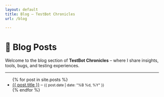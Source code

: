 ```yaml
---
layout: default
title: Blog – TestBot Chronicles
url: /blog

---
```


# 📝 Blog Posts

Welcome to the blog section of **TestBot Chronicles** – where I share insights, tools, bugs, and testing experiences.

---

<ul>
  {% for post in site.posts %}
    <li>
      <a href="{{ post.url }}">{{ post.title }}</a> –
      <small>{{ post.date | date: "%B %d, %Y" }}</small>
    </li>
  {% endfor %}
</ul>
